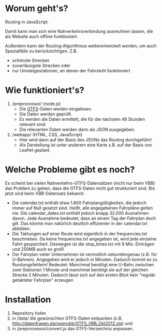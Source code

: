 # Worum geht's?
Routing in JavaScript.

Damit kann man sich eine Nahverkehrsverbindung ausrechnen lassen, die als Website auch offline funktioniert.

Außerdem kann der Routing-Algorithmus weiterentwickelt werden, um auch Spezialfälle zu berücksichtigen. Z.B.
* schönste Strecken
* zuverlässigste Strecken oder
* nur Umsteigestationen, an denen der Fahrstuhl funktioniert

# Wie funktioniert's?

1. /preprocessor/ (node.js)
   * Die [GTFS](https://developers.google.com/transit/gtfs/reference)-Daten werden eingelesen.
   * Die Daten werden geprüft.
   * Es werden die Daten ermittelt, die für die nächsten 48 Stunden relevant sind.
   * Die relevanten Daten werden dann als JSON ausgegeben.
2. /webapp/ (HTML, CSS, JavaScript)
   * Hier wird dann auf der Basis des JSONs das Routing durchgeführt
   * Als Darstellung ist unter anderem eine Karte z.B. auf der Basis von Leaflet geplant.

# Welche Probleme gibt es noch?

Es scheint bei vielen Nahverkehrs-GTFS-Datensätzen (nicht nur beim VBB) das Problem zu geben, dass die GTFS-Daten nicht gut strukturiert sind. Bis jetzt sind beim VBB-Datensatz bekannt:
* Die calendar.txt enthält etwa 1.800 Fahrplangültigkeiten, die jedoch immer auf Null gesetzt sind. Heißt, alle angegebenen Fahrpläne gelten nie. Die calendar_dates.txt enthält jedoch knapp 32.000 Ausnahmen davon. Jede Ausnahme bedeutet, dass an einem Tag der Fahrplan doch gilt. Das könnte man natürlich deutlich effizienter in der calendar.txt abbilden.
* Die Taktungen auf einer Route wird eigentlich in der frequencies.txt beschrieben. Da keine frequencies.txt angegeben ist, wird jede einzelne Fahrt gespeichert. Deswegen ist die stop_times.txt mit 6 Mio. Einträgen und 250MB auch so groß!
* Der Fahrplan vieler Unternehmen ist vermutlich sekundengenau (z.B. für U-Bahnen). Angegeben wird er jedoch in Minuten. Dadurch kommt es zu Rundungsfehlern! Bedeutet: Manchmal benötigt eine U-Bahn zwischen zwei Stationen 1 Minute und manchmal benötigt sie auf der gleichen Strecke 2 Minuten. Dadurch lässt sich auf den ersten Blick kein "regulär getakteter Fahrplan" erzeugen

# Installation

1. Repository holen
2. in /data/ die gewünschten GTFS-Daten entpacken (z.B. <http://datenfragen.de/openvbb/GTFS_VBB_Okt2012.zip>) und
3. in /preprocessor/convert.js das GTFS-Verzeichnis anpassen.
	